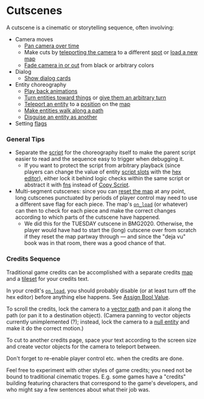 # Cutscenes

A cutscene is a cinematic or storytelling sequence, often involving:

- Camera moves
	- [Pan camera over time](actions#position-over-time)
	- Make cuts by [teleporting the camera](actions#position-assignment) to a different [spot](vector_objects) or [load a new map](actions#load-map)
	- [Fade camera in or out](actions#fade-camera-in-or-out) from black or arbitrary colors
- Dialog
	- [Show dialog cards](actions#show-dialog)
- Entity choreography
	- [Play back animations](actions#play-entity-animation)
	- [Turn entities toward things](actions#assign-direction-value) or [give them an arbitrary turn](actions#change-int-value)
	- [Teleport an entity](actions#position-assignment) to a [position](vector_objects) on the [map](maps)
	- [Make entities walk along a path](actions#position-over-time)
	- [Disguise an entity as another](actors)
- Setting [flags](state#save-flags)

### General Tips

- Separate the [script](scripts) for the choreography itself to make the parent script easier to read and the sequence easy to trigger when debugging it.
	- If you want to protect the script from arbitrary playback (since players can change the value of entity [script slots](scripts#script-slots) with the [hex editor](hex_editor)), either lock it behind logic checks within the same script or abstract it with [fns](fns) instead of [Copy Script](macros#copy-script).
- Multi-segment cutscenes: since you can [reset the map](maps#map-loads) at any point, long cutscenes punctuated by periods of player control may need to use a different save flag for each piece. The map's [`on_load`](scripts#on_load) (or whatever) can then to check for each piece and make the correct changes according to which parts of the cutscene have happened.
	- We did this for the TUESDAY cutscene in BMG2020. Otherwise, the player would have had to start the (long) cutscene over from scratch if they reset the map partway through — and since the "deja vu" book was in that room, there was a good chance of that.

### Credits Sequence

Traditional game credits can be accomplished with a separate credits [map](maps) and a [tileset](tilesets) for your credits text.

In your credit's [`on_load`](scripts#on_load), you should probably disable (or at least turn off the hex editor) before anything else happens. See [Assign Bool Value](actions#assign-bool-value).

To scroll the credits, lock the camera to a [vector path](vector_objects) and pan it along the path (or pan it to a destination object). (Camera panning to vector objects currently unimplemented (?); instead, lock the camera to a [null entity](entity_types#null-entity) and make it do the correct motion.)

To cut to another credits page, space your text according to the screen size and create vector objects for the camera to teleport between.

Don't forget to re-enable player control etc. when the credits are done.

Feel free to experiment with other styles of game credits; you need not be bound to traditional cinematic tropes. E.g. some games have a "credits" building featuring characters that correspond to the game's developers, and who might say a few sentences about what their job was.
